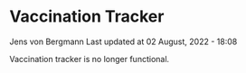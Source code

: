 Vaccination Tracker
================
Jens von Bergmann
Last updated at 02 August, 2022 - 18:08

Vaccination tracker is no longer functional.
